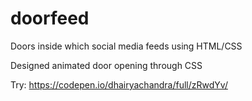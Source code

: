 # doorfeed
Doors inside which social media feeds using HTML/CSS

Designed animated door opening through CSS 

Try: https://codepen.io/dhairyachandra/full/zRwdYv/
